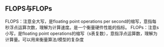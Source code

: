 ## FLOPS与FLOPs
FLOPS：注意全大写，是floating point operations per second的缩写，意指每秒浮点运算次数，理解为计算速度。是一个衡量硬件性能的指标。
FLOPs：注意s小写，是floating point operations的缩写（s表复数），意指浮点运算数，理解为计算量。可以用来衡量算法/模型的复杂度

